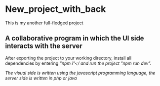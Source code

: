 # New_project_with_back

This is my another full-fledged project

## A collaborative program in which the UI side interacts with the server

After exporting the project to your working directory, install all dependencies by entering <i>"npm i"</ and run the project <i>"npm run dev".

The visual side is written using the javascript programming language, the server side is written in php or java
